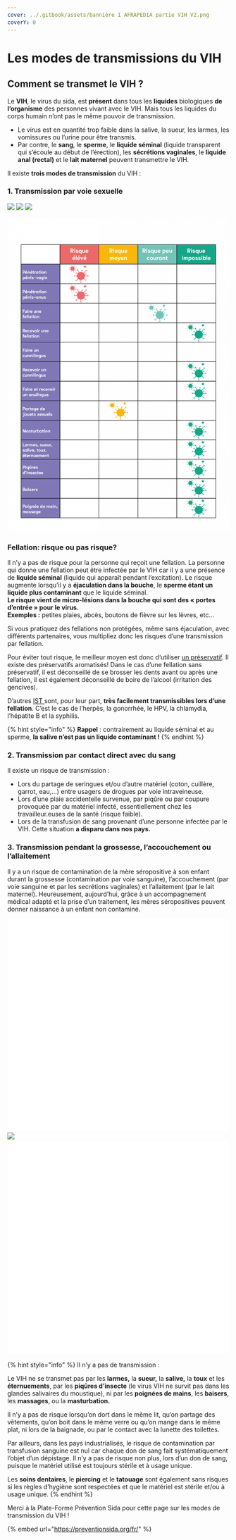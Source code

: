 ```yaml
---
cover: ../.gitbook/assets/bannière 1 AFRAPEDIA partie VIH V2.png
coverY: 0
---
```


# Les modes de transmissions du VIH

## Comment se transmet le VIH ?

Le **VIH**, le virus du sida, est **présent** dans tous les **liquides** biologiques **de l’organisme** des personnes vivant avec le VIH. Mais tous les liquides du corps humain n’ont pas le même pouvoir de transmission.

* Le virus est en quantité trop faible dans la salive, la sueur, les larmes, les vomissures ou l’urine pour être transmis.
* Par contre, le **sang**, le **sperme**, le **liquide séminal** (liquide transparent qui s’écoule au début de l’érection), les **sécrétions vaginales**, le **liquide anal (rectal)** et le **lait maternel** peuvent transmettre le VIH.

Il existe **trois modes de transmission** du VIH :

### 1. Transmission par voie sexuelle

![](<../.gitbook/assets/Capture d’écran 2022-05-30 à 12.10.22.png>) ![](<../.gitbook/assets/Capture d’écran 2022-05-30 à 12.10.28.png>) ![](<../.gitbook/assets/Capture d’écran 2022-05-30 à 12.10.34.png>)

![](../.gitbook/assets/tableau-VIH-1-1448x2048.png)

### **Fellation: risque ou pas risque?**

Il n’y a pas de risque pour la personne qui reçoit une fellation. La personne qui donne une fellation peut être infectée par le VIH car il y a une présence de **liquide séminal** (liquide qui apparaît pendant l’excitation). Le risque augmente lorsqu’il y a **éjaculation dans la bouche**, le **sperme étant un liquide plus contaminant** que le liquide séminal.\
**Le risque vient de micro-lésions dans la bouche qui sont des « portes d’entrée » pour le virus.**\
**Exemples :** petites plaies, abcès, boutons de fièvre sur les lèvres, etc…

Si vous pratiquez des fellations non protégées, même sans éjaculation, avec différents partenaires, vous multipliez donc les risques d’une transmission par fellation.

Pour éviter tout risque, le meilleur moyen est donc d‘utiliser [un préservatif](https://preventionsida.org/fr/protection/le-preservatif/). Il existe des préservatifs aromatisés! Dans le cas d’une fellation sans préservatif, il est déconseillé de se brosser les dents avant ou après une fellation, il est également déconseillé de boire de l’alcool (irritation des gencives).

D’autres [IST ](https://preventionsida.org/fr/ist/le-vih-sida-cest-quoi/)sont, pour leur part, **très facilement transmissibles lors d’une fellation**. C’est le cas de l’herpès, la gonorrhée, le HPV, la chlamydia, l’hépatite B et la syphilis.

{% hint style="info" %}
**Rappel** : contrairement au liquide séminal et au sperme, **la salive n’est pas un liquide contaminant !**
{% endhint %}

### 2. Transmission par contact direct avec du sang

Il existe un risque de transmission :

* Lors du partage de seringues et/ou d’autre matériel (coton, cuillère, garrot, eau,…) entre usagers de drogues par voie intraveineuse.
* Lors d’une plaie accidentelle survenue, par piqûre ou par coupure provoquée par du matériel infecté, essentiellement chez les travailleur.euses de la santé (risque faible).
* Lors de la transfusion de sang provenant d’une personne infectée par le VIH. Cette situation **a disparu dans nos pays.**

### 3. Transmission pendant la grossesse, l’accouchement ou l’allaitement

Il y a un risque de contamination de la mère séropositive à son enfant durant la grossesse (contamination par voie sanguine), l’accouchement (par voie sanguine et par les secrétions vaginales) et l’allaitement (par le lait maternel). Heureusement, aujourd’hui, grâce à un accompagnement médical adapté et la prise d’un traitement, les mères séropositives peuvent donner naissance à un enfant non contaminé.

![](<../.gitbook/assets/cadre blanc 1.png>) ![](<../.gitbook/assets/Capture d’écran 2022-05-30 à 15.25.58.png>) ![](<../.gitbook/assets/cadre blanc 1.png>)

{% hint style="info" %}
Il n’y a pas de transmission :

Le VIH ne se transmet pas par les **larmes,** la **sueur,** la **salive,** la **toux** et les **éternuements**, par les **piqûres d’insecte** (le virus VIH ne survit pas dans les glandes salivaires du moustique), ni par les **poignées de mains**, les **baisers**, les **massages**, ou la **masturbation.**

Il n’y a pas de risque lorsqu’on dort dans le même lit, qu’on partage des vêtements, qu’on boit dans le même verre ou qu’on mange dans le même plat, ni lors de la baignade, ou par le contact avec la lunette des toilettes.

Par ailleurs, dans les pays industrialisés, le risque de contamination par transfusion sanguine est nul car chaque don de sang fait systématiquement l’objet d’un dépistage. Il n’y a pas de risque non plus, lors d’un don de sang, puisque le matériel utilisé est toujours stérile et à usage unique.

Les **soins dentaires**, le **piercing** et le **tatouage** sont également sans risques si les règles d’hygiène sont respectées et que le matériel est stérile et/ou à usage unique.
{% endhint %}

Merci à la Plate-Forme Prévention Sida pour cette page sur les modes de transmission du VIH !

{% embed url="https://preventionsida.org/fr/" %}
